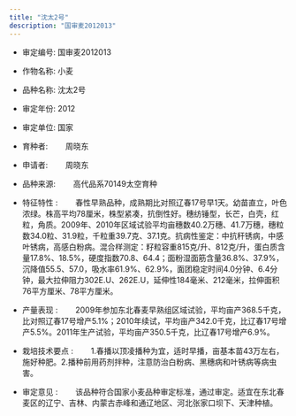 ```yaml
---
title: "沈太2号"
description: "国审麦2012013"
---
```

* 审定编号:  国审麦2012013

*  作物名称:  小麦

*  品种名称:  沈太2号

*  审定年份:  2012

*  审定单位:  国家

* 育种者:  　　周晓东

*  申请者:  　　周晓东

*  品种来源:  　　高代品系70149太空育种

*  特征特性 : 
　　春性早熟品种，成熟期比对照辽春17号早1天。幼苗直立，叶色浓绿。株高平均78厘米，株型紧凑，抗倒性好。穗纺锤型，长芒，白壳，红粒，角质。2009年、2010年区域试验平均亩穗数40.2万穗、41.7万穗，穗粒数34.0粒、31.9粒，千粒重39.7克、37.1克。抗病性鉴定：中抗秆锈病，中感叶锈病，高感白粉病。混合样测定：籽粒容重815克/升、812克/升，蛋白质含量17.8%、18.5%，硬度指数70.8、64.4；面粉湿面筋含量36.8%、37.9%，沉降值55.5、57.0，吸水率61.9%、62.9%，面团稳定时间4.0分钟、6.4分钟，最大拉伸阻力302E.U、262E.U，延伸性184毫米、212毫米，拉伸面积76平方厘米、78平方厘米。
 
*  产量表现 : 
　　2009年参加东北春麦早熟组区域试验，平均亩产368.5千克，比对照辽春17号增产5.1%；2010年续试，平均亩产342.0千克，比辽春17号增产5.5%。2011年生产试验，平均亩产350.5千克，比辽春17号增产6.9%。

*  栽培技术要点 : 
　　1.春播以顶凌播种为宜，适时早播，亩基本苗43万左右，施好种肥。2.播种前用药剂拌种，注意防治白粉病、黑穗病和叶锈病等病虫害。

*  审定意见 : 
　　该品种符合国家小麦品种审定标准，通过审定。适宜在东北春麦区的辽宁、吉林、内蒙古赤峰和通辽地区、河北张家口坝下、天津种植。

